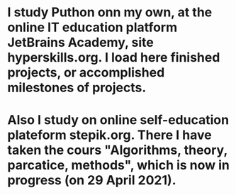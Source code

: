 # I study Puthon onn my own, at the online IT education platform JetBrains Academy, site hyperskills.org. I load here finished projects, or accomplished milestones of projects.  
# Also I study on online self-education plateform stepik.org. There I have taken the cours "Algorithms, theory, parcatice, methods", which is now in progress (on 29 April 2021).
